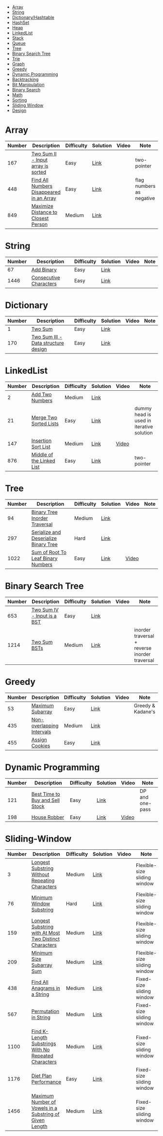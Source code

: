 - [Array](#Array)
- [String](#String)
- [Dictionary/Hashtable](#Dictionary)
- [HashSet](#HashSet)
- [Heap](#Heap)
- [LinkedList](#LinkedList)
- [Stack](#Stack)
- [Queue](#Queue)
- [Tree](#Tree)
- [Binary Search Tree](#Binary-Search-Tree)
- [Trie](#Trie)
- [Graph](#Graph)
- [Greedy](#Greedy)
- [Dynamic Programming](#Dynamic-Programming)
- [Backtracking](#Backtracking)
- [Bit Manipulation](#Bit-Manipulation)
- [Binary Search](#Binary-Search)
- [Math](#Math)
- [Sorting](#Sorting)
- [Sliding Window](#Sliding-Window)
- [Design](#Design)





# Array
Number  | Description                           | Difficulty | Solution | Video | Note
------- | ------------------------------------- | -------- |--------|--------|--------
167 | [Two Sum II - Input array is sorted](https://leetcode.com/problems/two-sum-ii-input-array-is-sorted/) | Easy | [Link](https://leetcode.com/problems/two-sum-ii-input-array-is-sorted/discuss/885921/cjava-two-pointer-solution)  |  | two-pointer
448 | [Find All Numbers Disappeared in an Array](https://leetcode.com/problems/find-all-numbers-disappeared-in-an-array/) | Easy | [Link](https://leetcode.com/problems/find-all-numbers-disappeared-in-an-array/discuss/777494/C-solution-time-O(n)-space-O(1))  |  | flag numbers as negative
849 | [Maximize Distance to Closest Person](https://leetcode.com/problems/maximize-distance-to-closest-person/) | Medium | [Link](https://leetcode.com/problems/maximize-distance-to-closest-person/discuss/916174/C-O(N)-one-pass-solution)  |  |




# String
Number  | Description                           | Difficulty | Solution | Video | Note
------- | ------------------------------------- | -------- |--------|--------|--------
67 | [Add Binary](https://leetcode.com/problems/add-binary/) | Easy | [Link](https://leetcode.com/problems/add-binary/discuss/615989/C-O(n)-solution)  |  |
1446 | [Consecutive Characters](https://leetcode.com/problems/consecutive-characters/) | Easy | [Link](https://leetcode.com/problems/consecutive-characters/discuss/923000/C-one-pass-solution)  |  |




# Dictionary  
Number  | Description                           | Difficulty | Solution | Video | Note
------- | ------------------------------------- | -------- |--------|-------- |--------
1 | [Two Sum](https://leetcode.com/problems/two-sum/) | Easy | [Link](https://leetcode.com/problems/two-sum/discuss/578502/C-solution)  | |
170 | [Two Sum III - Data structure design](https://leetcode.com/problems/two-sum-iii-data-structure-design/) | Easy | [Link](https://leetcode.com/problems/two-sum-iii-data-structure-design/discuss/885422/CJava-Dictionary-solution)  | |




# LinkedList  
Number  | Description                           | Difficulty | Solution | Video | Note
------- | ------------------------------------- | -------- |--------|--------|--------
2 | [Add Two Numbers](https://leetcode.com/problems/add-two-numbers/) | Medium | [Link](https://leetcode.com/problems/add-two-numbers/discuss/578114/C-solution)  |  | 
21 | [Merge Two Sorted Lists](https://leetcode.com/problems/merge-two-sorted-lists/) | Easy | [Link](https://leetcode.com/problems/merge-two-sorted-lists/discuss/580525/C-solutions-(Iterative-and-Recursive))  |  | dummy head is used in iterative solution
147 | [Insertion Sort List](https://leetcode.com/problems/insertion-sort-list/) | Medium | [Link](https://leetcode.com/problems/insertion-sort-list/discuss/921524/C-solution)  | [Video](https://www.youtube.com/watch?v=t4EJjWf1Tl8) |
876 | [Middle of the Linked List](https://leetcode.com/problems/middle-of-the-linked-list/) | Easy | [Link](https://leetcode.com/problems/middle-of-the-linked-list/discuss/893775/C-two-pointer-solution)  |  | two-pointer





# Tree 
Number  | Description                           | Difficulty | Solution | Video | Note
------- | ------------------------------------- | -------- |--------|-------- |--------
94 | [Binary Tree Inorder Traversal](https://leetcode.com/problems/binary-tree-inorder-traversal/) | Medium | [Link](https://leetcode.com/problems/binary-tree-inorder-traversal/discuss/887539/C-recursive-and-iterative-resolutions)  | |
297 | [Serialize and Deserialize Binary Tree](https://leetcode.com/problems/serialize-and-deserialize-binary-tree/) | Hard | [Link](https://leetcode.com/problems/serialize-and-deserialize-binary-tree/discuss/665636/C-BFS-solution)| |
1022 | [Sum of Root To Leaf Binary Numbers](https://leetcode.com/problems/sum-of-root-to-leaf-binary-numbers/) | Easy | [Link](https://leetcode.com/problems/sum-of-root-to-leaf-binary-numbers/discuss/542875/C-DFS-and-BFS-solution)  | [Video](https://www.youtube.com/watch?v=q3V-BiRFy6k&t=879s)|




# Binary Search Tree 
Number  | Description                           | Difficulty | Solution | Video | Note
------- | ------------------------------------- | -------- |--------|-------- |--------
653 | [Two Sum IV - Input is a BST](https://leetcode.com/problems/two-sum-iv-input-is-a-bst/) | Easy | [Link](https://leetcode.com/problems/two-sum-iv-input-is-a-bst/discuss/612169/C-solution-(DFS-and-Two-pointer))  | |
1214 | [Two Sum BSTs](https://leetcode.com/problems/two-sum-bsts/) | Medium | [Link](https://leetcode.com/problems/two-sum-bsts/discuss/887460/C-solutions)  | | inorder traversal + reverse inorder traversal



# Greedy  
Number  | Description                           | Difficulty | Solution | Video | Note
------- | ------------------------------------- | -------- |--------|-------- |--------
53 | [Maximum Subarray](https://leetcode.com/problems/maximum-subarray/) | Easy | [Link](https://leetcode.com/problems/maximum-subarray/discuss/633894/C-solutions-(Greedy-and-Kadane))| |Greedy & Kadane's
435 | [Non-overlapping Intervals](https://leetcode.com/problems/non-overlapping-intervals/) | Medium | [Link](https://leetcode.com/problems/non-overlapping-intervals/discuss/794463/C-sort-by-end-(with-proof))| |
455 | [Assign Cookies](https://leetcode.com/problems/assign-cookies/) | Easy | [Link](https://leetcode.com/problems/assign-cookies/discuss/893432/C-greedy-solution)| |



# Dynamic Programming
Number  | Description                           | Difficulty | Solution | Video | Note
------- | ------------------------------------- | -------- |--------|-------- |--------
121 | [Best Time to Buy and Sell Stock](https://leetcode.com/problems/best-time-to-buy-and-sell-stock/) | Easy | [Link](https://leetcode.com/problems/best-time-to-buy-and-sell-stock/discuss/544022/C-solutions-(one-pass-and-DP))| | DP and one-pass
198 | [House Robber](https://leetcode.com/problems/house-robber/) | Easy | [Link](https://leetcode.com/problems/house-robber/discuss/847490/C-DP-solution-time-O(n)-space-O(1))| [Video](https://www.youtube.com/watch?v=Pr09bgsg4Qg)|



# Sliding-Window
Number  | Description                           | Difficulty | Solution | Video | Note
------- | ------------------------------------- | -------- |--------|-------- |--------
3 | [Longest Substring Without Repeating Characters](https://leetcode.com/problems/longest-substring-without-repeating-characters/) | Medium | [Link](https://leetcode.com/problems/longest-substring-without-repeating-characters/discuss/691421/C-sliding-window-solution)| | Flexible-size sliding window
76 | [Minimum Window Substring](https://leetcode.com/problems/minimum-window-substring/) | Hard | [Link](https://leetcode.com/problems/minimum-window-substring/discuss/568132/C-Sliding-Window-solution)| | Flexible-size sliding window
159 | [Longest Substring with At Most Two Distinct Characters](https://leetcode.com/problems/longest-substring-with-at-most-two-distinct-characters/) | Medium | [Link](https://leetcode.com/problems/longest-substring-with-at-most-two-distinct-characters/discuss/699017/C-sliding-window-solution)| | Flexible-size sliding window
209 | [Minimum Size Subarray Sum](https://leetcode.com/problems/minimum-size-subarray-sum/) | Medium | [Link](https://leetcode.com/problems/minimum-size-subarray-sum/discuss/624044/C-sliding-window-O(n))| | Flexible-size sliding window
438 | [Find All Anagrams in a String](https://leetcode.com/problems/find-all-anagrams-in-a-string) | Medium | [Link](https://leetcode.com/problems/find-all-anagrams-in-a-string/discuss/566973/C-3-sliding-window-solutions)| | Fixed-size sliding window
567 | [Permutation in String](https://leetcode.com/problems/permutation-in-string/) | Medium | [Link](https://leetcode.com/problems/permutation-in-string/discuss/639607/C-Sliding-window-solutions)| | Fixed-size sliding window
1100 | [Find K-Length Substrings With No Repeated Characters](https://leetcode.com/problems/find-k-length-substrings-with-no-repeated-characters/) | Medium | [Link](https://leetcode.com/problems/find-k-length-substrings-with-no-repeated-characters/discuss/938395/C-Sliding-Window-solution)| | Fixed-size sliding window
1176 | [Diet Plan Performance](https://leetcode.com/problems/diet-plan-performance/) | Easy | [Link](https://leetcode.com/problems/diet-plan-performance/discuss/627649/C-sliding-window-solutions)| | Fixed-size sliding window
1456 | [Maximum Number of Vowels in a Substring of Given Length](https://leetcode.com/problems/maximum-number-of-vowels-in-a-substring-of-given-length/) | Medium | [Link](https://leetcode.com/problems/maximum-number-of-vowels-in-a-substring-of-given-length/discuss/699804/C-Sliding-window-solutions)| | Fixed-size sliding window

